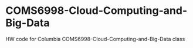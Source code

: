 # COMS6998-Cloud-Computing-and-Big-Data
HW code for Columbia COMS6998-Cloud-Computing-and-Big-Data class
